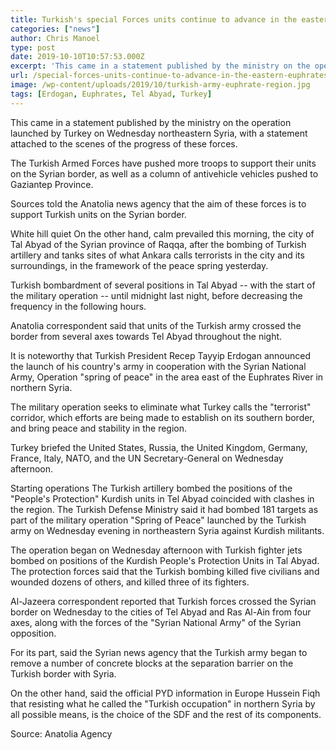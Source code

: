 ```yaml
---
title: Turkish's special Forces units continue to advance in the eastern Euphrates region
categories: ["news"]
author: Chris Manoel
type: post
date: 2019-10-10T10:57:53.000Z
excerpt: 'This came in a statement published by the ministry on the operation launched by Turkey on Wednesday northeastern Syria, with a statement attached to the scenes of the progress of these forces.'
url: /special-forces-units-continue-to-advance-in-the-eastern-euphrates/
image: /wp-content/uploads/2019/10/turkish-army-euphrate-region.jpg
tags: [Erdogan, Euphrates, Tel Abyad, Turkey]
---
```


This came in a statement published by the ministry on the operation launched by Turkey on Wednesday northeastern Syria, with a statement attached to the scenes of the progress of these forces.

The Turkish Armed Forces have pushed more troops to support their units on the Syrian border, as well as a column of antivehicle vehicles pushed to Gaziantep Province.

Sources told the Anatolia news agency that the aim of these forces is to support Turkish units on the Syrian border.

White hill quiet On the other hand, calm prevailed this morning, the city of Tal Abyad of the Syrian province of Raqqa, after the bombing of Turkish artillery and tanks sites of what Ankara calls terrorists in the city and its surroundings, in the framework of the peace spring yesterday.

Turkish bombardment of several positions in Tal Abyad -- with the start of the military operation -- until midnight last night, before decreasing the frequency in the following hours.

Anatolia correspondent said that units of the Turkish army crossed the border from several axes towards Tel Abyad throughout the night.

It is noteworthy that Turkish President Recep Tayyip Erdogan announced the launch of his country's army in cooperation with the Syrian National Army, Operation "spring of peace" in the area east of the Euphrates River in northern Syria.

The military operation seeks to eliminate what Turkey calls the "terrorist" corridor, which efforts are being made to establish on its southern border, and bring peace and stability in the region.

Turkey briefed the United States, Russia, the United Kingdom, Germany, France, Italy, NATO, and the UN Secretary-General on Wednesday afternoon.

Starting operations The Turkish artillery bombed the positions of the "People's Protection" Kurdish units in Tel Abyad coincided with clashes in the region. The Turkish Defense Ministry said it had bombed 181 targets as part of the military operation "Spring of Peace" launched by the Turkish army on Wednesday evening in northeastern Syria against Kurdish militants.

The operation began on Wednesday afternoon with Turkish fighter jets bombed on positions of the Kurdish People's Protection Units in Tal Abyad. The protection forces said that the Turkish bombing killed five civilians and wounded dozens of others, and killed three of its fighters.

Al-Jazeera correspondent reported that Turkish forces crossed the Syrian border on Wednesday to the cities of Tel Abyad and Ras Al-Ain from four axes, along with the forces of the "Syrian National Army" of the Syrian opposition.

For its part, said the Syrian news agency that the Turkish army began to remove a number of concrete blocks at the separation barrier on the Turkish border with Syria.

On the other hand, said the official PYD information in Europe Hussein Fiqh that resisting what he called the "Turkish occupation" in northern Syria by all possible means, is the choice of the SDF and the rest of its components.

Source: Anatolia Agency
